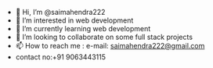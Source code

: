 - 👋 Hi, I’m @saimahendra222
- 👀 I’m interested in web development
- 🌱 I’m currently learning web development
- 💞️ I’m looking to collaborate on some full stack projects
- 📫 How to reach me : e-mail: saimahendra222@gmail.com
- contact no:+91 9063443115

<!---
saimahendra222/saimahendra222 is a ✨ special ✨ repository because its `README.md` (this file) appears on your GitHub profile.
You can click the Preview link to take a look at your changes.
--->
